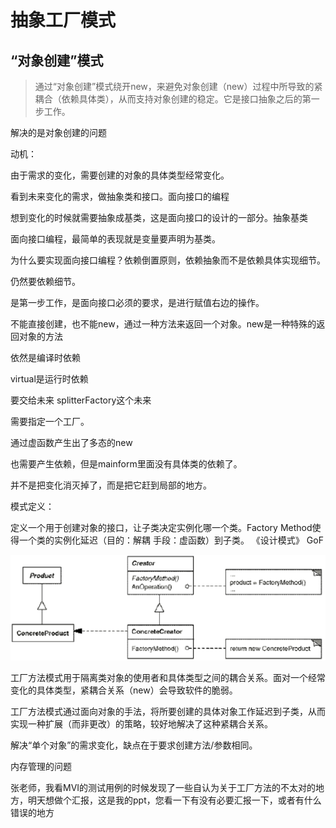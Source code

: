 # 抽象工厂模式

## “对象创建”模式

> 通过“对象创建”模式绕开new，来避免对象创建（new）过程中所导致的紧耦合（依赖具体类），从而支持对象创建的稳定。它是接口抽象之后的第一步工作。



解决的是对象创建的问题

动机：

由于需求的变化，需要创建的对象的具体类型经常变化。

看到未来变化的需求，做抽象类和接口。面向接口的编程

想到变化的时候就需要抽象成基类，这是面向接口的设计的一部分。抽象基类

面向接口编程，最简单的表现就是变量要声明为基类。

为什么要实现面向接口编程？依赖倒置原则，依赖抽象而不是依赖具体实现细节。

仍然要依赖细节。

是第一步工作，是面向接口必须的要求，是进行赋值右边的操作。

不能直接创建，也不能new，通过一种方法来返回一个对象。new是一种特殊的返回对象的方法



依然是编译时依赖

virtual是运行时依赖

要交给未来 splitterFactory这个未来

需要指定一个工厂。

通过虚函数产生出了多态的new

也需要产生依赖，但是mainform里面没有具体类的依赖了。

并不是把变化消灭掉了，而是把它赶到局部的地方。



模式定义：

定义一个用于创建对象的接口，让子类决定实例化哪一个类。Factory Method使得一个类的实例化延迟（目的：解耦 手段：虚函数）到子类。 《设计模式》 GoF

![image-20220613003715012](README.FactoryMethod.assets/image-20220613003715012.png)

工厂方法模式用于隔离类对象的使用者和具体类型之间的耦合关系。面对一个经常变化的具体类型，紧耦合关系（new）会导致软件的脆弱。

工厂方法模式通过面向对象的手法，将所要创建的具体对象工作延迟到子类，从而实现一种扩展（而非更改）的策略，较好地解决了这种紧耦合关系。

解决“单个对象”的需求变化，缺点在于要求创建方法/参数相同。

内存管理的问题

张老师，我看MVI的测试用例的时候发现了一些自认为关于工厂方法的不太对的地方，明天想做个汇报，这是我的ppt，您看一下有没有必要汇报一下，或者有什么错误的地方